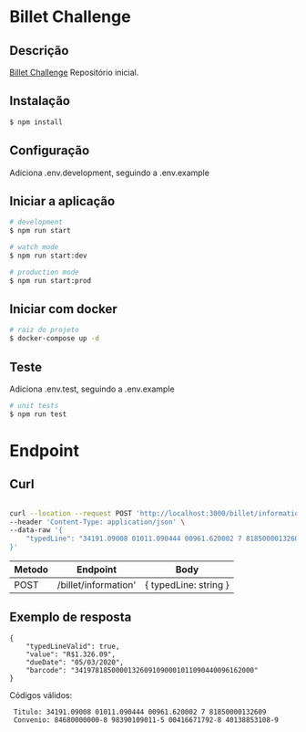 # Billet Challenge

## Descrição

[Billet Challenge](https://github.com/RKRafaelNascimento/billet-challenge) Repositório inicial.

## Instalação

```bash
$ npm install
```

## Configuração

Adiciona .env.development, seguindo a .env.example

## Iniciar a aplicação

```bash
# development
$ npm run start

# watch mode
$ npm run start:dev

# production mode
$ npm run start:prod
```

## Iniciar com docker

```bash
# raiz do projeto
$ docker-compose up -d
```

## Teste

Adiciona .env.test, seguindo a .env.example

```bash
# unit tests
$ npm run test
```



# Endpoint

## Curl
```bash

curl --location --request POST 'http://localhost:3000/billet/information' \
--header 'Content-Type: application/json' \
--data-raw '{
    "typedLine": "34191.09008 01011.090444 00961.620002 7 81850000132609"
}'
```

 Metodo |  Endpoint  | Body
| ------------------- | ------------------- | ------------------- |
|  POST |  /billet/information' | { typedLine: string } |


## Exemplo de resposta

```
{
    "typedLineValid": true,
    "value": "R$1.326.09",
    "dueDate": "05/03/2020",
    "barcode": "34197818500001326091090001011090440096162000"
}
```

Códigos válidos:

```
 Titulo: 34191.09008 01011.090444 00961.620002 7 81850000132609
 Convenio: 84680000000-8 98390109011-5 00416671792-8 40138853108-9
```